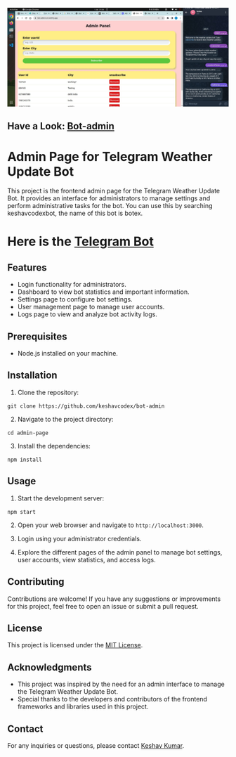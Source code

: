 <!-- ![Bot](./public/bot-chat.jpg)
![Admin Page](./public/admin-page.png) -->
![App Preview](./public/preview.jpg)

## Have a Look: [Bot-admin](https://bot-admin-z4.netlify.app/) 

# Admin Page for Telegram Weather Update Bot

This project is the frontend admin page for the Telegram Weather Update Bot. It provides an interface for administrators to manage settings and perform administrative tasks for the bot. You can use this by searching keshavcodexbot, the name of this bot is botex.

# Here is the [Telegram Bot](https://github.com/keshavcodex/telegram-bot)

## Features

- Login functionality for administrators.
- Dashboard to view bot statistics and important information.
- Settings page to configure bot settings.
- User management page to manage user accounts.
- Logs page to view and analyze bot activity logs.

## Prerequisites

- Node.js installed on your machine.

## Installation

1. Clone the repository:

```shell
git clone https://github.com/keshavcodex/bot-admin
```

2. Navigate to the project directory:

```shell
cd admin-page
```

3. Install the dependencies:

```shell
npm install
```

## Usage

1. Start the development server:

```shell
npm start
```

2. Open your web browser and navigate to `http://localhost:3000`.

3. Login using your administrator credentials.

4. Explore the different pages of the admin panel to manage bot settings, user accounts, view statistics, and access logs.

## Contributing

Contributions are welcome! If you have any suggestions or improvements for this project, feel free to open an issue or submit a pull request.

## License

This project is licensed under the [MIT License](https://opensource.org/licenses/MIT).

## Acknowledgments

- This project was inspired by the need for an admin interface to manage the Telegram Weather Update Bot.
- Special thanks to the developers and contributors of the frontend frameworks and libraries used in this project.

## Contact

For any inquiries or questions, please contact [Keshav Kumar](mailto:keshavcodex@gmail.com).
